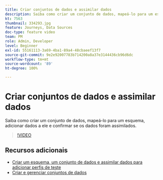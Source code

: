 ```yaml
---
title: Criar conjuntos de dados e assimilar dados
description: Saiba como criar um conjunto de dados, mapeá-lo para um esquema, adicionar dados a ele e confirmar se os dados foram assimilados.
kt: 7563
thumbnail: 334293.jpg
feature: Journeys, Data Sources
doc-type: feature video
team: PM
role: Admin, Developer
level: Beginner
exl-id: 55161113-3a69-4ba1-89a4-48cbaeef13f7
source-git-commit: 9e2e92007783b714200a8a37e3144436cb96d6dc
workflow-type: tm+mt
source-wordcount: '89'
ht-degree: 100%

---
```


# Criar conjuntos de dados e assimilar dados

Saiba como criar um conjunto de dados, mapeá-lo para um esquema, adicionar dados a ele e confirmar se os dados foram assimilados.

>[!VIDEO](https://video.tv.adobe.com/v/334293?quality=12)

## Recursos adicionais

* [Criar um esquema, um conjunto de dados e assimilar dados para adicionar perfis de teste](https://experienceleague.adobe.com/docs/journey-optimizer/using/orchestrate-journeys/about-journeys/creating-test-profiles.html?lang=pt-BR)
* [Criar e gerenciar conjuntos de dados](https://experienceleague.adobe.com/docs/experience-platform/catalog/datasets/user-guide.html?lang=pt-BR)
